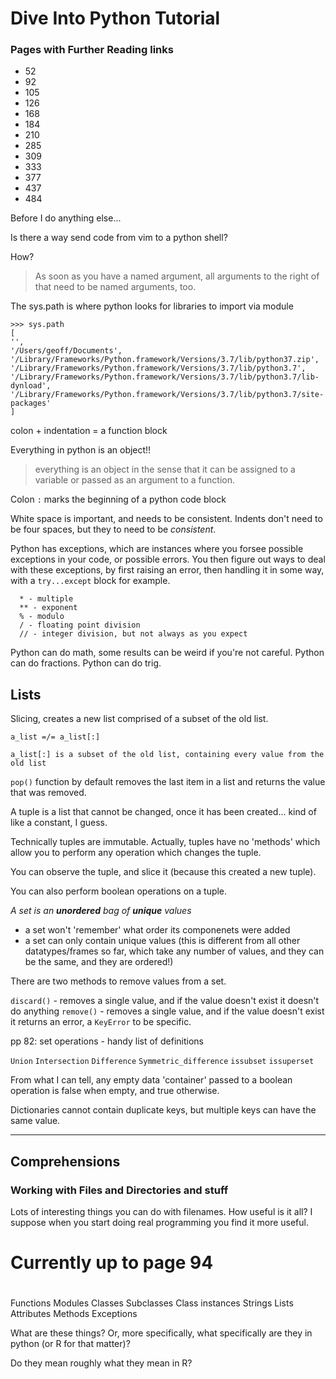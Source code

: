 Dive Into Python Tutorial
=========================

### Pages with Further Reading links ###

- 52
- 92
- 105
- 126
- 168
- 184
- 210
- 285
- 309
- 333
- 377
- 437
- 484

Before I do anything else...

Is there a way send code from vim to a python shell?

How?

> As soon as you have a named argument, all arguments to the right of that need to be named arguments, too.

The sys.path is where python looks for libraries to import via module

    >>> sys.path
    [
    '', 
    '/Users/geoff/Documents', 
    '/Library/Frameworks/Python.framework/Versions/3.7/lib/python37.zip', 
    '/Library/Frameworks/Python.framework/Versions/3.7/lib/python3.7', 
    '/Library/Frameworks/Python.framework/Versions/3.7/lib/python3.7/lib-dynload', 
    '/Library/Frameworks/Python.framework/Versions/3.7/lib/python3.7/site-packages'
    ]

colon + indentation = a function block

Everything in python is an object!!

> everything is an object in the sense that it can be assigned to a variable or passed as an argument to a function.

Colon `:` marks the beginning of a python code block

White space is important, and needs to be consistent. Indents don't need to be four spaces, but they to need to be *consistent*.

Python has exceptions, which are instances where you forsee possible exceptions in your code, or possible errors. You then figure out ways to deal with these exceptions, by first raising an error, then handling it in some way, with a `try...except` block for example.

```
  * - multiple
  ** - exponent
  % - modulo
  / - floating point division
  // - integer division, but not always as you expect
```

Python can do math, some results can be weird if you're not careful.
Python can do fractions.
Python can do trig.

Lists
-----

Slicing, creates a new list comprised of a subset of the old list.

```
a_list =/= a_list[:]

a_list[:] is a subset of the old list, containing every value from the old list

```

`pop()` function by default removes the last item in a list and returns the value that was removed.

A tuple is a list that cannot be changed, once it has been created... kind of like a constant, I guess.

Technically tuples are immutable. Actually, tuples have no 'methods' which allow you to perform any operation which changes the tuple.

You can observe the tuple, and slice it (because this created a new tuple).

You can also perform boolean operations on a tuple.

*A set is an **unordered** bag of **unique** values*
- a set won't 'remember' what order its componenets were added
- a set can only contain unique values (this is different from all other datatypes/frames so far, which take any number of values, and they can be the same, and they are ordered!)

There are two methods to remove values from a set.

`discard()` - removes a single value, and if the value doesn't exist it doesn't do anything
`remove()` - removes a single value, and if the value doesn't exist it returns an error, a `KeyError` to be specific.

pp 82: set operations - handy list of definitions

`Union`
`Intersection`
`Difference`
`Symmetric_difference`
`issubset`
`issuperset`

From what I can tell, any empty data 'container' passed to a boolean operation is false when empty, and true otherwise.

Dictionaries cannot contain duplicate keys, but multiple keys can have the same value.

---

Comprehensions
--------------

### Working with Files and Directories and stuff ###

Lots of interesting things you can do with filenames. How useful is it all? I suppose when you start doing real programming you find it more useful.

# #########################
# #########################
# Currently up to page 94 #
# #########################
# #########################

Functions
Modules
Classes
Subclasses
Class instances
Strings
Lists
Attributes
Methods
Exceptions

What are these things? Or, more specifically, what specifically are they in python (or R for that matter)?

Do they mean roughly what they mean in R?




